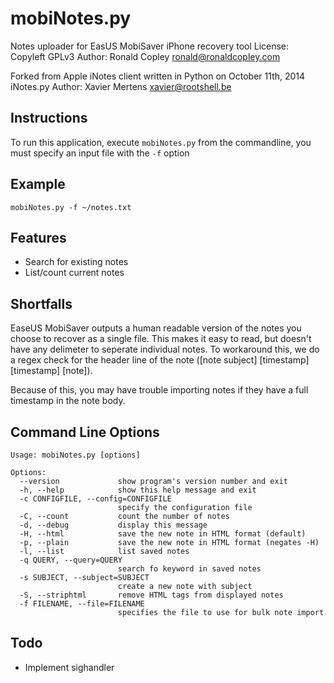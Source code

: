 mobiNotes.py
=========
Notes uploader for EasUS MobiSaver iPhone recovery tool
License: Copyleft GPLv3
Author: Ronald Copley <ronald@ronaldcopley.com>

Forked from Apple iNotes client written in Python on October 11th, 2014
iNotes.py Author: Xavier Mertens <xavier@rootshell.be>

Instructions
------------
To run this application, execute `mobiNotes.py` from the commandline, you must specify an input file with the `-f` option

Example
-------
    mobiNotes.py -f ~/notes.txt

Features
--------
* Search for existing notes
* List/count current notes

Shortfalls
----------
EaseUS MobiSaver outputs a human readable version of the notes you choose to recover as a single file. This makes it easy to read, but doesn't have any delimeter to seperate individual notes. To workaround this, we do a regex check for the header line of the note (\[note subject] \[timestamp] \[timestamp] \[note]).

Because of this, you may have trouble importing notes if they have a full timestamp in the note body.

Command Line Options
--------------------
    Usage: mobiNotes.py [options]
    
    Options:
      --version             show program's version number and exit
      -h, --help            show this help message and exit
      -c CONFIGFILE, --config=CONFIGFILE
                            specify the configuration file
      -C, --count           count the number of notes
      -d, --debug           display this message
      -H, --html            save the new note in HTML format (default)
      -p, --plain           save the new note in HTML format (negates -H)
      -l, --list            list saved notes
      -q QUERY, --query=QUERY
                            search fo keyword in saved notes
      -s SUBJECT, --subject=SUBJECT
                            create a new note with subject
      -S, --striphtml       remove HTML tags from displayed notes
      -f FILENAME, --file=FILENAME
                            specifies the file to use for bulk note import
Todo
----
* Implement sighandler
